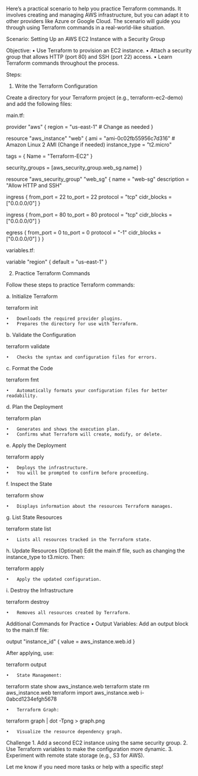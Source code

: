 Here’s a practical scenario to help you practice Terraform commands. It involves creating and managing AWS infrastructure, but you can adapt it to other providers like Azure or Google Cloud. The scenario will guide you through using Terraform commands in a real-world-like situation.

Scenario: Setting Up an AWS EC2 Instance with a Security Group

Objective:
	•	Use Terraform to provision an EC2 instance.
	•	Attach a security group that allows HTTP (port 80) and SSH (port 22) access.
	•	Learn Terraform commands throughout the process.

Steps:

1. Write the Terraform Configuration

Create a directory for your Terraform project (e.g., terraform-ec2-demo) and add the following files:

main.tf:

provider "aws" {
  region = "us-east-1" # Change as needed
}

resource "aws_instance" "web" {
  ami           = "ami-0c02fb55956c7d316" # Amazon Linux 2 AMI (Change if needed)
  instance_type = "t2.micro"

  tags = {
    Name = "Terraform-EC2"
  }

  security_groups = [aws_security_group.web_sg.name]
}

resource "aws_security_group" "web_sg" {
  name        = "web-sg"
  description = "Allow HTTP and SSH"

  ingress {
    from_port   = 22
    to_port     = 22
    protocol    = "tcp"
    cidr_blocks = ["0.0.0.0/0"]
  }

  ingress {
    from_port   = 80
    to_port     = 80
    protocol    = "tcp"
    cidr_blocks = ["0.0.0.0/0"]
  }

  egress {
    from_port   = 0
    to_port     = 0
    protocol    = "-1"
    cidr_blocks = ["0.0.0.0/0"]
  }
}

variables.tf:

variable "region" {
  default = "us-east-1"
}

2. Practice Terraform Commands

Follow these steps to practice Terraform commands:

a. Initialize Terraform

terraform init

	•	Downloads the required provider plugins.
	•	Prepares the directory for use with Terraform.

b. Validate the Configuration

terraform validate

	•	Checks the syntax and configuration files for errors.

c. Format the Code

terraform fmt

	•	Automatically formats your configuration files for better readability.

d. Plan the Deployment

terraform plan

	•	Generates and shows the execution plan.
	•	Confirms what Terraform will create, modify, or delete.

e. Apply the Deployment

terraform apply

	•	Deploys the infrastructure.
	•	You will be prompted to confirm before proceeding.

f. Inspect the State

terraform show

	•	Displays information about the resources Terraform manages.

g. List State Resources

terraform state list

	•	Lists all resources tracked in the Terraform state.

h. Update Resources (Optional)
Edit the main.tf file, such as changing the instance_type to t3.micro. Then:

terraform apply

	•	Apply the updated configuration.

i. Destroy the Infrastructure

terraform destroy

	•	Removes all resources created by Terraform.

Additional Commands for Practice
	•	Output Variables:
Add an output block to the main.tf file:

output "instance_id" {
  value = aws_instance.web.id
}

After applying, use:

terraform output


	•	State Management:

terraform state show aws_instance.web
terraform state rm aws_instance.web
terraform import aws_instance.web i-0abcd1234efgh5678


	•	Terraform Graph:

terraform graph | dot -Tpng > graph.png

	•	Visualize the resource dependency graph.

Challenge
	1.	Add a second EC2 instance using the same security group.
	2.	Use Terraform variables to make the configuration more dynamic.
	3.	Experiment with remote state storage (e.g., S3 for AWS).

Let me know if you need more tasks or help with a specific step!
